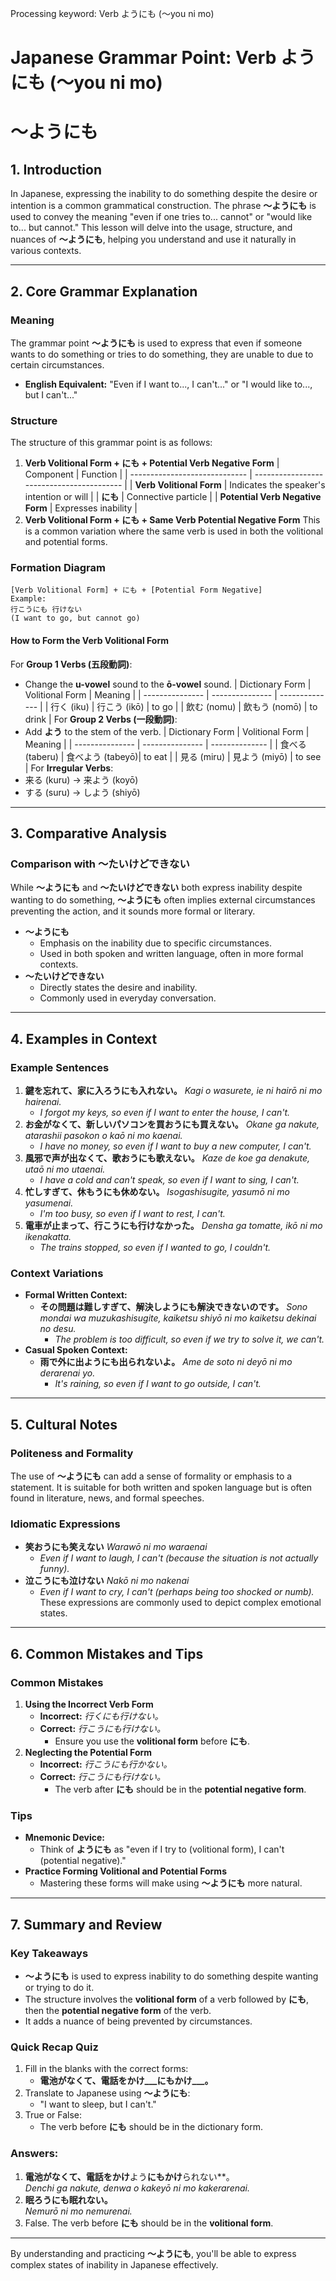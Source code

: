 Processing keyword: Verb ようにも (〜you ni mo)
# Japanese Grammar Point: Verb ようにも (〜you ni mo)
# 〜ようにも
## 1. Introduction
In Japanese, expressing the inability to do something despite the desire or intention is a common grammatical construction. The phrase **〜ようにも** is used to convey the meaning "even if one tries to... cannot" or "would like to... but cannot." This lesson will delve into the usage, structure, and nuances of **〜ようにも**, helping you understand and use it naturally in various contexts.

---
## 2. Core Grammar Explanation
### Meaning
The grammar point **〜ようにも** is used to express that even if someone wants to do something or tries to do something, they are unable to due to certain circumstances.
- **English Equivalent:** "Even if I want to..., I can't..." or "I would like to..., but I can't..."
### Structure
The structure of this grammar point is as follows:
1. **Verb Volitional Form + にも + Potential Verb Negative Form**
   | Component                     | Function                                  |
   | ----------------------------- | ----------------------------------------- |
   | **Verb Volitional Form**      | Indicates the speaker's intention or will |
   | **にも**                      | Connective particle                      |
   | **Potential Verb Negative Form** | Expresses inability                      |
2. **Verb Volitional Form + にも + Same Verb Potential Negative Form**
   This is a common variation where the same verb is used in both the volitional and potential forms.
### Formation Diagram
```plaintext
[Verb Volitional Form] + にも + [Potential Form Negative]
Example:
行こうにも 行けない
(I want to go, but cannot go)
```
#### How to Form the Verb Volitional Form
For **Group 1 Verbs (五段動詞)**:
- Change the **u-vowel** sound to the **ō-vowel** sound.
  | Dictionary Form | Volitional Form | Meaning       |
  | --------------- | --------------- | -------------- |
  | 行く (iku)      | 行こう (ikō)    | to go          |
  | 飲む (nomu)     | 飲もう (nomō)   | to drink       |
For **Group 2 Verbs (一段動詞)**:
- Add **よう** to the stem of the verb.
  | Dictionary Form | Volitional Form | Meaning       |
  | --------------- | --------------- | -------------- |
  | 食べる (taberu)  | 食べよう (tabeyō)| to eat         |
  | 見る (miru)      | 見よう (miyō)    | to see         |
For **Irregular Verbs**:
- 来る (kuru) → 来よう (koyō)
- する (suru) → しよう (shiyō)
---
## 3. Comparative Analysis
### Comparison with 〜たいけどできない
While **〜ようにも** and **〜たいけどできない** both express inability despite wanting to do something, **〜ようにも** often implies external circumstances preventing the action, and it sounds more formal or literary.
- **〜ようにも**
  - Emphasis on the inability due to specific circumstances.
  - Used in both spoken and written language, often in more formal contexts.
- **〜たいけどできない**
  - Directly states the desire and inability.
  - Commonly used in everyday conversation.
---
## 4. Examples in Context
### Example Sentences
1. **鍵を忘れて、家に入ろうにも入れない。**
   *Kagi o wasurete, ie ni hairō ni mo hairenai.*
   - *I forgot my keys, so even if I want to enter the house, I can't.*
2. **お金がなくて、新しいパソコンを買おうにも買えない。**
   *Okane ga nakute, atarashii pasokon o kaō ni mo kaenai.*
   - *I have no money, so even if I want to buy a new computer, I can't.*
3. **風邪で声が出なくて、歌おうにも歌えない。**
   *Kaze de koe ga denakute, utaō ni mo utaenai.*
   - *I have a cold and can't speak, so even if I want to sing, I can't.*
4. **忙しすぎて、休もうにも休めない。**
   *Isogashisugite, yasumō ni mo yasumenai.*
   - *I'm too busy, so even if I want to rest, I can't.*
5. **電車が止まって、行こうにも行けなかった。**
   *Densha ga tomatte, ikō ni mo ikenakatta.*
   - *The trains stopped, so even if I wanted to go, I couldn't.*
### Context Variations
- **Formal Written Context:**
  - **その問題は難しすぎて、解決しようにも解決できないのです。**
    *Sono mondai wa muzukashisugite, kaiketsu shiyō ni mo kaiketsu dekinai no desu.*
    - *The problem is too difficult, so even if we try to solve it, we can't.*
- **Casual Spoken Context:**
  - **雨で外に出ようにも出られないよ。**
    *Ame de soto ni deyō ni mo derarenai yo.*
    - *It's raining, so even if I want to go outside, I can't.*
---
## 5. Cultural Notes
### Politeness and Formality
The use of **〜ようにも** can add a sense of formality or emphasis to a statement. It is suitable for both written and spoken language but is often found in literature, news, and formal speeches.
### Idiomatic Expressions
- **笑おうにも笑えない**
  *Warawō ni mo waraenai*
  - *Even if I want to laugh, I can't (because the situation is not actually funny).*
- **泣こうにも泣けない**
  *Nakō ni mo nakenai*
  - *Even if I want to cry, I can't (perhaps being too shocked or numb).*
These expressions are commonly used to depict complex emotional states.
---
## 6. Common Mistakes and Tips
### Common Mistakes
1. **Using the Incorrect Verb Form**
   - **Incorrect:** *行くにも行けない。*
   - **Correct:** *行こうにも行けない。*
     - Ensure you use the **volitional form** before **にも**.
2. **Neglecting the Potential Form**
   - **Incorrect:** *行こうにも行かない。*
   - **Correct:** *行こうにも行けない。*
     - The verb after **にも** should be in the **potential negative form**.
### Tips
- **Mnemonic Device:**
  - Think of **ようにも** as "even if I try to (volitional form), I can't (potential negative)."
- **Practice Forming Volitional and Potential Forms**
  - Mastering these forms will make using **〜ようにも** more natural.
---
## 7. Summary and Review
### Key Takeaways
- **〜ようにも** is used to express inability to do something despite wanting or trying to do it.
- The structure involves the **volitional form** of a verb followed by **にも**, then the **potential negative form** of the verb.
- It adds a nuance of being prevented by circumstances.
### Quick Recap Quiz
1. Fill in the blanks with the correct forms:
   - **電池がなくて、電話をかけ___にもかけ___。**
2. Translate to Japanese using **〜ようにも**:
   - "I want to sleep, but I can't."
3. True or False:
   - The verb before **にも** should be in the dictionary form.
### Answers:
1. **電池がなくて、電話をかけ**よう**にもかけ**られない**。  
   *Denchi ga nakute, denwa o kakeyō ni mo kakerarenai.*
2. **眠ろうにも眠れない。**  
   *Nemurō ni mo nemurenai.*
3. False. The verb before **にも** should be in the **volitional form**.
---
By understanding and practicing **〜ようにも**, you'll be able to express complex states of inability in Japanese effectively.
